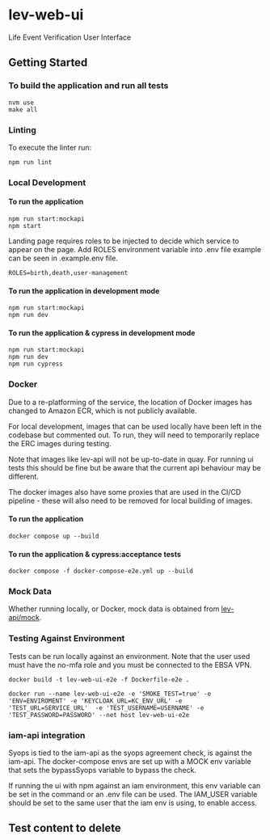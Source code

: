 # lev-web-ui
Life Event Verification User Interface

## Getting Started

### To build the application and run all tests
```shell
nvm use
make all
```

### Linting
To execute the linter run:
```shell
npm run lint
```

### Local Development
#### To run the application
```shell
npm run start:mockapi
npm start
```

Landing page requires roles to be injected to decide which service to appear on the page. Add ROLES environment variable into .env file example can be seen in .example.env file.
```shell
ROLES=birth,death,user-management
```

#### To run the application in development mode
```shell
npm run start:mockapi
npm run dev
```

#### To run the application & cypress in development mode
```shell
npm run start:mockapi
npm run dev
npm run cypress
```

### Docker

Due to a re-platforming of the service, the location of Docker images has changed to Amazon ECR, which is not publicly available.

For local development, images that can be used locally have been left in the codebase but commented out. To run, they will need to temporarily replace the ERC images during testing.

Note that images like lev-api will not be up-to-date in quay. For running ui tests this should be fine but be aware that the current api behaviour may be different.

The docker images also have some proxies that are used in the CI/CD pipeline - these will also need to be removed for local building of images.

#### To run the application
```shell
docker compose up --build
```
#### To run the application & cypress:acceptance tests
```shell
docker compose -f docker-compose-e2e.yml up --build
```

### Mock Data
Whether running locally, or Docker, mock data is obtained from [lev-api/mock](https://github.com/UKHomeOffice/lev-api/tree/master/mock).

### Testing Against Environment

Tests can be run locally against an environment. Note that the user used must have the no-mfa role and you must be connected to the EBSA VPN.

`docker build -t lev-web-ui-e2e -f Dockerfile-e2e .`

`docker run --name lev-web-ui-e2e -e 'SMOKE_TEST=true' -e 'ENV=ENVIROMENT' -e 'KEYCLOAK_URL=KC_ENV_URL' -e 'TEST_URL=SERVICE_URL'  -e 'TEST_USERNAME=USERNAME' -e 'TEST_PASSWORD=PASSWORD' --net host lev-web-ui-e2e`

### iam-api integration

Syops is tied to the iam-api as the syops agreement check, is against the iam-api. The docker-compose envs are set up with a 
MOCK env variable that sets the bypassSyops variable to bypass the check. 

If running the ui with npm against an iam environment, this env variable can be set 
in the command or an .env file can be used. The IAM_USER variable should be set to the same user that the iam env is using, to 
enable access. 

## Test content to delete